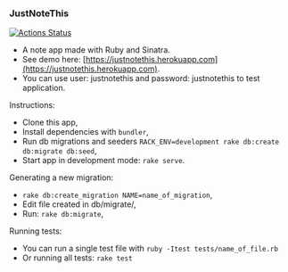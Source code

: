 ### JustNoteThis

[![Actions Status](https://github.com/bergpb/justnotethis/workflows/Ruby/badge.svg)](https://github.com/bergpb/justnotethis/actions)

- A note app made with Ruby and Sinatra.
- See demo here: [https://justnotethis.herokuapp.com](https://justnotethis.herokuapp.com).
- You can use user: justnotethis and password: justnotethis to test application.

Instructions:
- Clone this app,
- Install dependencies with ```bundler```,
- Run db migrations and seeders ```RACK_ENV=development rake db:create db:migrate db:seed```,
- Start app in development mode: ```rake serve```.


Generating a new migration:
- ```rake db:create_migration NAME=name_of_migration```,
- Edit file created in db/migrate/,
- Run: ```rake db:migrate```,


Running tests:
- You can run a single test file with ```ruby -Itest tests/name_of_file.rb```
- Or running all tests: ```rake test```
